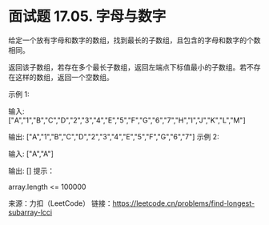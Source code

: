 # 面试题 17.05.  字母与数字
给定一个放有字母和数字的数组，找到最长的子数组，且包含的字母和数字的个数相同。

返回该子数组，若存在多个最长子数组，返回左端点下标值最小的子数组。若不存在这样的数组，返回一个空数组。

示例 1:

输入: ["A","1","B","C","D","2","3","4","E","5","F","G","6","7","H","I","J","K","L","M"]

输出: ["A","1","B","C","D","2","3","4","E","5","F","G","6","7"]
示例 2:

输入: ["A","A"]

输出: []
提示：

array.length <= 100000


来源：力扣（LeetCode）
链接：https://leetcode.cn/problems/find-longest-subarray-lcci